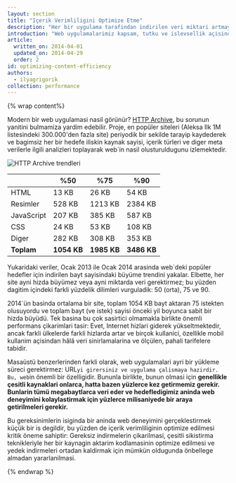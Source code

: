 ```yaml
---
layout: section
title: "Içerik Verimliligini Optimize Etme"
description: "Her bir uygulama tarafindan indirilen veri miktari artmaya devam etmektedir. Harika bir performans saglamak için her baytin teslimini optimize etmemiz gerekir!"
introduction: "Web uygulamalarimiz kapsam, tutku ve islevsellik açisindan büyümeye devam eder. Bu iyi bir seydir. Ancak, daha zengin bir web'e dogru araliksiz yapilan bu yürüyüs baska bir trendi de beraberinde getirir: Her bir uygulama tarafindan indirilen veri miktari sabit bir hizla artmaya devam etmektedir. Harika bir performans saglamak için her bayt verinin teslimini optimize etmemiz gerekir!"
article:
  written_on: 2014-04-01
  updated_on: 2014-04-29
  order: 2
id: optimizing-content-efficiency
authors:
  - ilyagrigorik
collection: performance
---
```


{% wrap content%}

<style>
  img, video, object {
    max-width: 100%;
  }

  img.center {
    display: block;
    margin-left: auto;
    margin-right: auto;
  }
</style>

Modern bir web uygulamasi nasil görünür? [HTTP Archive](http://httparchive.org/), bu sorunun yanitini bulmamiza yardim edebilir. Proje, en popüler siteleri (Aleksa Ilk 1M listesindeki 300.000'den fazla site) periyodik bir sekilde tarayip kaydederek ve bagimsiz her bir hedefe iliskin kaynak sayisi, içerik türleri ve diger meta verilerle ilgili analizleri toplayarak web`in nasil olusturuldugunu izlemektedir.

<img src="images/http-archive-trends.png" class="center" alt="HTTP Archive trendleri">

<table class="table-4">
<colgroup><col span="1"><col span="1"><col span="1"><col span="1"></colgroup>
<thead>
  <tr>
    <th></th>
    <th>%50</th>
    <th>%75</th>
    <th>%90</th>
  </tr>
</thead>
<tr>
  <td data-th="tür">HTML</td>
  <td data-th="50%">13 KB</td>
  <td data-th="75%">26 KB</td>
  <td data-th="90%">54 KB</td>
</tr>
<tr>
  <td data-th="tür">Resimler</td>
  <td data-th="50%">528 KB</td>
  <td data-th="75%">1213 KB</td>
  <td data-th="90%">2384 KB</td>
</tr>
<tr>
  <td data-th="tür">JavaScript</td>
  <td data-th="50%">207 KB</td>
  <td data-th="75%">385 KB</td>
  <td data-th="90%">587 KB</td>
</tr>
<tr>
  <td data-th="tür">CSS</td>
  <td data-th="50%">24 KB</td>
  <td data-th="75%">53 KB</td>
  <td data-th="90%">108 KB</td>
</tr>
<tr>
  <td data-th="tür">Diger</td>
  <td data-th="50%">282 KB</td>
  <td data-th="75%">308 KB</td>
  <td data-th="90%">353 KB</td>
</tr>
<tr>
  <td data-th="tür"><strong>Toplam</strong></td>
  <td data-th="50%"><strong>1054 KB</strong></td>
  <td data-th="75%"><strong>1985 KB</strong></td>
  <td data-th="90%"><strong>3486 KB</strong></td>
</tr>
</table>

Yukaridaki veriler, Ocak 2013 ile Ocak 2014 arasinda web`deki popüler hedefler için indirilen bayt sayisindaki büyüme trendini yakalar. Elbette, her site ayni hizda büyümez veya ayni miktarda veri gerektirmez; bu yüzden dagitim içindeki farkli yüzdelik dilimleri vurguladik: 50 (orta), 75 ve 90.

2014`ün basinda ortalama bir site, toplam 1054 KB bayt aktaran 75 istekten olusuyordu ve toplam bayt (ve istek) sayisi önceki yil boyunca sabit bir hizda büyüdü. Tek basina bu çok sasirtici olmamakla birlikte önemli performans çikarimlari tasir: Evet, Internet hizlari giderek yükseltmektedir, ancak farkli ülkelerde farkli hizlarda artar ve birçok kullanici, özellikle mobil kullanim açisindan hâlâ veri sinirlamalarina ve ölçülen, pahali tarifelere tabidir.

Masaüstü benzerlerinden farkli olarak, web uygulamalari ayri bir yükleme süreci gerektirmez: URL`yi girersiniz ve uygulama çalismaya hazirdir. Bu, web`in önemli bir özelligidir. Bununla birlikte, bunun olmasi için **genellikle çesitli kaynaklari onlarca, hatta bazen yüzlerce kez getirmemiz gerekir. Bunlarin tümü megabaytlarca veri eder ve hedefledigimiz aninda web deneyimini kolaylastirmak için yüzlerce milisaniyede bir araya getirilmeleri gerekir.**

Bu gereksinimlerin isiginda bir aninda web deneyimini gerçeklestirmek küçük bir is degildir, bu yüzden de içerik verimliliginin optimize edilmesi kritik öneme sahiptir: Gereksiz indirmelerin çikarilmasi, çesitli sikistirma teknikleriyle her bir kaynagin aktarim kodlamasinin optimize edilmesi ve yedek indirmeleri ortadan kaldirmak için mümkün oldugunda önbellege almadan yararlanilmasi.

{% endwrap %}

